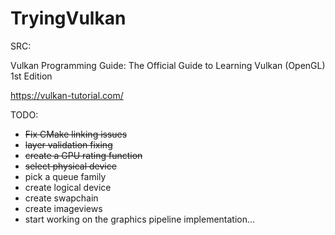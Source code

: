 # TryingVulkan

SRC:

Vulkan Programming Guide: The Official Guide to Learning Vulkan (OpenGL) 1st Edition

https://vulkan-tutorial.com/

TODO:
- ~~Fix CMake linking issues~~
- ~~layer validation fixing~~
- ~~create a GPU rating function~~
- ~~select physical device~~
- pick a queue family
- create logical device
- create swapchain
- create imageviews 
- start working on the graphics pipeline implementation...